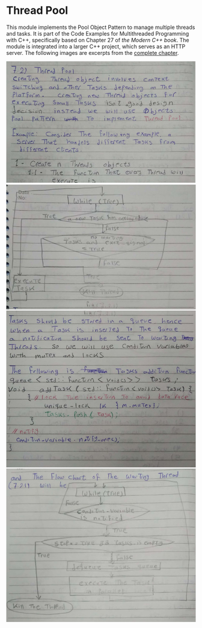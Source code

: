 # Thread Pool
This module implements the Pool Object Pattern to manage multiple threads and tasks. It is part of the Code Examples for Multithreaded Programming with C++, specifically based on Chapter 27 of *the Modern C++ book*. The module is integrated into a larger C++ project, which serves as an HTTP server. The following images are excerpts from the [complete chapter](https://drive.google.com/drive/folders/1TiBu1OhQoD36gtcdjmITu_9HvBfFwRLq?usp=drive_link).

![page 1](imgs/page1.PNG)
![page 2](imgs/page2.PNG)
![page 3](imgs/page3.PNG)
![page 4](imgs/page4.PNG)